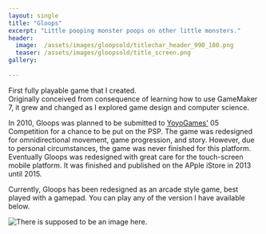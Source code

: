 ```yaml
---
layout: single
title: "Gloops"
excerpt: "Little pooping monster poops on other little monsters."
header:
  image:  /assets/images/gloopsold/titlechar_header_990_180.png
  teaser: /assets/images/gloopsold/title_screen.png
gallery: 
    
---
```


First fully playable game that I created.  
Originally conceived from consequence of learning how to use GameMaker 7, it grew and changed 
as I explored game design and computer science.

In 2010, Gloops was planned to be submitted to [YoyoGames'](https://www.yoyogames.com) 05 Competition 
for a chance  to be put on the PSP. The game was redesigned for omnidirectional movement, game 
progression, and story. However, due to personal circumstances, the game was never finished for this platform.
Eventually Gloops was redesigned with great care for the touch-screen mobile platform.
It was finished and published on the APple iStore in 2013 until 2015.

Currently, Gloops has been redesigned as an arcade style game, best played with a gamepad.
You can play any of the version I have available below.

![There is supposed to be an image here.](../../assets/images/gloopsold/screenshot_001.png "Mobile version title screen")
